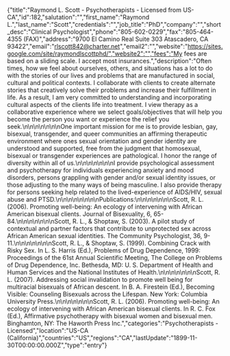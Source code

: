 {"title":"Raymond L. Scott - Psychotherapists - Licensed from US-CA","id":182,"salutation":"","first_name":"Raymond L.","last_name":"Scott","credentials":"","job_title":"PhD","company":"","short_desc":"Clinical Psychologist","phone":"805-602-0229","fax":"805-464-4355 (FAX)","address":"9700 El Camino Real  Suite 303  Atascadero, CA 93422","email":"rlscott842@charter.net","email2":"","website":"https://sites.google.com/site/raymondlscottphd/","website2":"","fees":"My fees are based on a sliding scale. I accept most insurances.","description":"Often times, how we feel about ourselves, others, and situations has a lot to do with the stories of our lives and problems that are manufactured in social, cultural and political contexts. I collaborate with clients to create alternate stories that creatively solve their problems and increase their fulfillment in life. As a result, I am very committed to understanding and incorporating cultural aspects of the clients life into treatment. I view therapy as a collaborative experience where we select goals/objectives that will help you become the person you want or experience the relief you seek.\n\n\n\n\n\n\nOne important mission for me is to provide lesbian, gay, bisexual, transgender, and queer communities an affirming therapeutic environment where ones sexual orientation and gender identity are understood and supported, free from the judgment that homosexual, bisexual or transgender experiences are pathological. I honor the range of diversity within all of us.\n\n\n\n\n\n\nI provide psychological assessment and psychotherapy for individuals experiencing anxiety and mood disorders, persons grappling with gender and/or sexual identity issues, or those adjusting to the many ways of being masculine. I also provide therapy for persons seeking help related to the lived-experience of AIDS/HIV, sexual abuse and PTSD.\n\n\n\n\n\n\n\nPublications:\n\n\n\n\n\n\nScott, R. L. (2006). Promoting well-being: An ecology of intervening with African American bisexual clients. Journal of Bisexuality, 6, 65-84.\n\n\n\n\n\n\nScott, R. L., & Shoptaw, S. (2003). A pilot study of contextual and partner factors that contribute to unprotected sex across African American sexual identities. The Community Psychologist, 36, 9-11.\n\n\n\n\n\n\nScott, R. L., & Shoptaw, S. (1999). Combining Crack with Risky Sex. In L. S. Harris (Ed.), Problems of Drug Dependence, 1999: Proceedings of the 61st Annual Scientific Meeting, The College on Problems of Drug Dependence, Inc. Bethesda, MD: U. S. Department of Health and Human Services and the National Institutes of Health.\n\n\n\n\n\n\nScott, R. L. (2007). Addressing social invalidation to promote well being for multiracial bisexuals of African descent. In B. A. Firestein (Ed.), Becoming Visible: Counseling Bisexuals across the Lifespan. New York: Columbia University Press.\n\n\n\n\n\n\nScott, R. L. (2006). Promoting well-being: An ecology of intervening with African American bisexual clients. In R. C. Fox (Ed.), Affirmative psychotherapy with bisexual women and bisexual men. Binghamton, NY: The Haworth Press Inc.","categories":"Psychotherapists - Licensed","location":"US-CA (California)","countries":"US","regions":"CA","lastUpdate":"1899-11-30T00:00:00.000Z","type":"entry"}
